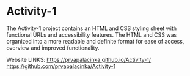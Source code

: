 # Activity-1
The Activity-1 project contains an HTML and CSS styling sheet with functional URLs and accessibility features. 
The HTML and CSS was organized into a more readable and definite format for ease of access, overview and improved functionality. 

Website LINKS: https://prvapalacinka.github.io/Activity-1/
            https://github.com/prvapalacinka/Activity-1
            